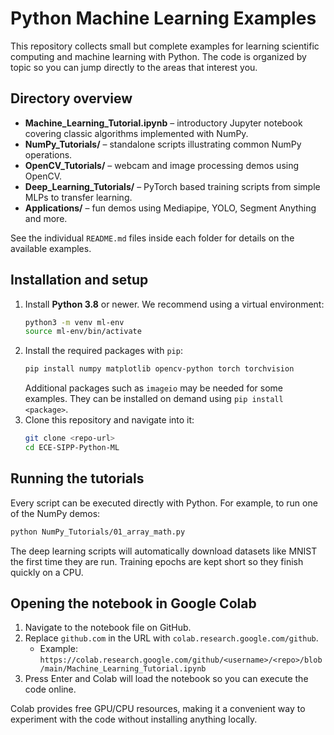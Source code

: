 # Python Machine Learning Examples

This repository collects small but complete examples for learning scientific computing and machine learning with Python. The code is organized by topic so you can jump directly to the areas that interest you.

## Directory overview
- **Machine_Learning_Tutorial.ipynb** – introductory Jupyter notebook covering classic algorithms implemented with NumPy.
- **NumPy_Tutorials/** – standalone scripts illustrating common NumPy operations.
- **OpenCV_Tutorials/** – webcam and image processing demos using OpenCV.
- **Deep_Learning_Tutorials/** – PyTorch based training scripts from simple MLPs to transfer learning.
- **Applications/** – fun demos using Mediapipe, YOLO, Segment Anything and more.

See the individual `README.md` files inside each folder for details on the available examples.

## Installation and setup
1. Install **Python 3.8** or newer. We recommend using a virtual environment:
   ```bash
   python3 -m venv ml-env
   source ml-env/bin/activate
   ```
2. Install the required packages with `pip`:
   ```bash
   pip install numpy matplotlib opencv-python torch torchvision
   ```
   Additional packages such as `imageio` may be needed for some examples. They can be installed on demand using `pip install <package>`.
3. Clone this repository and navigate into it:
   ```bash
   git clone <repo-url>
   cd ECE-SIPP-Python-ML
   ```

## Running the tutorials
Every script can be executed directly with Python. For example, to run one of the NumPy demos:
```bash
python NumPy_Tutorials/01_array_math.py
```

The deep learning scripts will automatically download datasets like MNIST the first time they are run. Training epochs are kept short so they finish quickly on a CPU.

## Opening the notebook in Google Colab
1. Navigate to the notebook file on GitHub.
2. Replace `github.com` in the URL with `colab.research.google.com/github`.
   - Example: `https://colab.research.google.com/github/<username>/<repo>/blob/main/Machine_Learning_Tutorial.ipynb`
3. Press Enter and Colab will load the notebook so you can execute the code online.

Colab provides free GPU/CPU resources, making it a convenient way to experiment with the code without installing anything locally.
